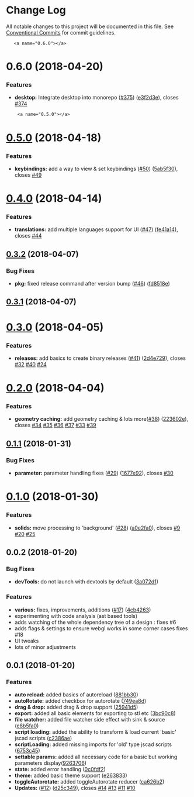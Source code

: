 # Change Log

All notable changes to this project will be documented in this file.
See [Conventional Commits](https://conventionalcommits.org) for commit guidelines.

       <a name="0.6.0"></a>
# 0.6.0 (2018-04-20)


### Features

* **desktop:** Integrate desktop into monorepo ([#375](https://github.com/jscad/OpenJSCAD.org/issues/375)) ([e3f2d3e](https://github.com/jscad/OpenJSCAD.org/commit/e3f2d3e)), closes [#374](https://github.com/jscad/OpenJSCAD.org/issues/374)




       <a name="0.5.0"></a>
# [0.5.0](https://github.com/jscad/jscad-desktop/compare/v0.4.0...v0.5.0) (2018-04-18)


### Features

* **keybindings:** add a way to view & set keybindings ([#50](https://github.com/jscad/jscad-desktop/issues/50)) ([5ab5f30](https://github.com/jscad/jscad-desktop/commit/5ab5f30)), closes [#49](https://github.com/jscad/jscad-desktop/issues/49)



<a name="0.4.0"></a>
# [0.4.0](https://github.com/jscad/jscad-desktop/compare/v0.3.2...v0.4.0) (2018-04-14)


### Features

* **translations:** add multiple languages support for UI ([#47](https://github.com/jscad/jscad-desktop/issues/47)) ([fe41a14](https://github.com/jscad/jscad-desktop/commit/fe41a14)), closes [#44](https://github.com/jscad/jscad-desktop/issues/44)



<a name="0.3.2"></a>
## [0.3.2](https://github.com/jscad/jscad-desktop/compare/v0.3.1...v0.3.2) (2018-04-07)


### Bug Fixes

* **pkg:** fixed release command after version bump ([#46](https://github.com/jscad/jscad-desktop/issues/46)) ([fd8518e](https://github.com/jscad/jscad-desktop/commit/fd8518e))



<a name="0.3.1"></a>
## [0.3.1](https://github.com/jscad/jscad-desktop/compare/v0.3.0...v0.3.1) (2018-04-07)



<a name="0.3.0"></a>
# [0.3.0](https://github.com/kaosat-dev/jscad-desktop/compare/v0.2.0...v0.3.0) (2018-04-05)


### Features

* **releases:** add basics to create binary releases ([#41](https://github.com/kaosat-dev/jscad-desktop/issues/41)) ([2d4e729](https://github.com/kaosat-dev/jscad-desktop/commit/2d4e729)), closes [#32](https://github.com/kaosat-dev/jscad-desktop/issues/32) [#40](https://github.com/kaosat-dev/jscad-desktop/issues/40) [#24](https://github.com/kaosat-dev/jscad-desktop/issues/24)



<a name="0.2.0"></a>
# [0.2.0](https://github.com/kaosat-dev/jscad-desktop/compare/v0.1.1...v0.2.0) (2018-04-04)


### Features

* **geometry caching:** add geometry caching & lots more([#38](https://github.com/kaosat-dev/jscad-desktop/issues/38)) ([223602e](https://github.com/kaosat-dev/jscad-desktop/commit/223602e)), closes [#34](https://github.com/kaosat-dev/jscad-desktop/issues/34) [#35](https://github.com/kaosat-dev/jscad-desktop/issues/35) [#36](https://github.com/kaosat-dev/jscad-desktop/issues/36) [#37](https://github.com/kaosat-dev/jscad-desktop/issues/37) [#33](https://github.com/kaosat-dev/jscad-desktop/issues/33) [#39](https://github.com/kaosat-dev/jscad-desktop/issues/39)



<a name="0.1.1"></a>
## [0.1.1](https://github.com/kaosat-dev/jscad-desktop/compare/v0.1.0...v0.1.1) (2018-01-31)


### Bug Fixes

* **parameter:** parameter handling fixes ([#29](https://github.com/kaosat-dev/jscad-desktop/issues/29)) ([1677e92](https://github.com/kaosat-dev/jscad-desktop/commit/1677e92)), closes [#30](https://github.com/kaosat-dev/jscad-desktop/issues/30)



<a name="0.1.0"></a>
# [0.1.0](https://github.com/kaosat-dev/jscad-desktop/compare/v0.0.2...v0.1.0) (2018-01-30)


### Features

* **solids:** move processing to 'background' ([#28](https://github.com/kaosat-dev/jscad-desktop/issues/28)) ([a0e2fa0](https://github.com/kaosat-dev/jscad-desktop/commit/a0e2fa0)), closes [#9](https://github.com/kaosat-dev/jscad-desktop/issues/9) [#20](https://github.com/kaosat-dev/jscad-desktop/issues/20) [#25](https://github.com/kaosat-dev/jscad-desktop/issues/25)



<a name="0.0.2"></a>
## 0.0.2 (2018-01-20)


### Bug Fixes

* **devTools:** do not launch with devtools by default ([3a072d1](https://github.com/kaosat-dev/jscad-desktop/commit/3a072d1))

### Features

* **various:** fixes, improvements, additions ([#17](https://github.com/kaosat-dev/jscad-desktop/issues/17)) ([4cb4263](https://github.com/kaosat-dev/jscad-desktop/commit/4cb4263))
* experimenting with code analysis (ast based tools)
* adds watching of the whole dependency tree of a design : fixes #6
* adds flags & settings to ensure webgl works in some corner cases fixes #18
* UI tweaks
* lots of minor adjustments


<a name="0.0.1"></a>
## 0.0.1 (2018-01-20)

### Features

* **auto reload:** added basics of autoreload ([881bb30](https://github.com/kaosat-dev/jscad-desktop/commit/881bb30))
* **autoRotate:** added checkbox for autorotate ([749ea8d](https://github.com/kaosat-dev/jscad-desktop/commit/749ea8d))
* **drag & drop:** added drag & drop support ([25941d5](https://github.com/kaosat-dev/jscad-desktop/commit/25941d5))
* **export:** added all basic elements for exporting to stl etc ([3bc90c8](https://github.com/kaosat-dev/jscad-desktop/commit/3bc90c8))
* **file watcher:** added file watcher side effect with sink & source ([e8b5fa0](https://github.com/kaosat-dev/jscad-desktop/commit/e8b5fa0))
* **script loading:** added the ability to transform & load current 'basic' jscad scripts ([c2386ae](https://github.com/kaosat-dev/jscad-desktop/commit/c2386ae))
* **scriptLoading:** added missing imports for 'old' type jscad scripts ([6753c45](https://github.com/kaosat-dev/jscad-desktop/commit/6753c45))
* **settable params:** added all necessary code for a basic but working parameters display([9263706](https://github.com/kaosat-dev/jscad-desktop/commit/9263706))
* **state:** added error handling ([0c0fdf2](https://github.com/kaosat-dev/jscad-desktop/commit/0c0fdf2))
* **theme:** added basic theme support ([e263833](https://github.com/kaosat-dev/jscad-desktop/commit/e263833))
* **toggleAutorotate:** added toggleAutorotate reducer ([ca626b2](https://github.com/kaosat-dev/jscad-desktop/commit/ca626b2))
* **Updates:** ([#12](https://github.com/kaosat-dev/jscad-desktop/issues/12)) ([d25c349](https://github.com/kaosat-dev/jscad-desktop/commit/d25c349)), closes [#14](https://github.com/kaosat-dev/jscad-desktop/issues/14) [#13](https://github.com/kaosat-dev/jscad-desktop/issues/13) [#11](https://github.com/kaosat-dev/jscad-desktop/issues/11) [#10](https://github.com/kaosat-dev/jscad-desktop/issues/10)
